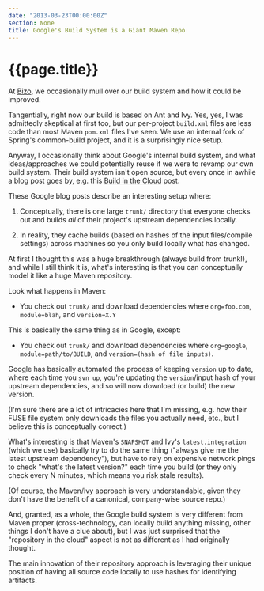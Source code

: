 ```yaml
---
date: "2013-03-23T00:00:00Z"
section: None
title: Google's Build System is a Giant Maven Repo
---
```


{{page.title}}
==============

At [Bizo](http://www.bizo.com), we occasionally mull over our build system and how it could be improved.

Tangentially, right now our build is based on Ant and Ivy. Yes, yes, I was admittedly skeptical at first too, but our per-project `build.xml` files are less code than most Maven `pom.xml` files I've seen. We use an internal fork of Spring's common-build project, and it is a surprisingly nice setup.

Anyway, I occasionally think about Google's internal build system, and what ideas/approaches we could potentially reuse if we were to revamp our own build system. Their build system isn't open source, but every once in awhile a blog post goes by, e.g. this [Build in the Cloud](http://google-engtools.blogspot.com/2011/08/build-in-cloud-how-build-system-works.html) post.

These Google blog posts describe an interesting setup where:

1. Conceptually, there is one large `trunk/` directory that everyone checks out and builds *all* of their project's upstream dependencies locally.

2. In reality, they cache builds (based on hashes of the input files/compile settings) across machines so you only build locally what has changed.

At first I thought this was a huge breakthrough (always build from trunk!), and while I still think it is, what's interesting is that you can conceptually model it like a huge Maven repository.

Look what happens in Maven:

* You check out `trunk/` and download dependencies where `org=foo.com`, `module=blah`, and `version=X.Y`

This is basically the same thing as in Google, except:

* You check out `trunk/` and download dependencies where `org=google`, `module=path/to/BUILD`, and `version=(hash of file inputs)`.

Google has basically automated the process of keeping `version` up to date, where each time you `svn up`, you're updating the `version`/input hash of your upstream dependencies, and so will now download (or build) the new version.

(I'm sure there are a lot of intricacies here that I'm missing, e.g. how their FUSE file system only downloads the files you actually need, etc., but I believe this is conceptually correct.)

What's interesting is that Maven's `SNAPSHOT` and Ivy's `latest.integration` (which we use) basically try to do the same thing ("always give me the latest upstream dependency"), but have to rely on expensive network pings to check "what's the latest version?" each time you build (or they only check every N minutes, which means you risk stale results).

(Of course, the Maven/Ivy approach is very understandable, given they don't have the benefit of a canonical, company-wise source repo.)

And, granted, as a whole, the Google build system is very different from Maven proper (cross-technology, can locally build anything missing, other things I don't have a clue about), but I was just surprised that the "repository in the cloud" aspect is not as different as I had originally thought.

The main innovation of their repository approach is leveraging their unique position of having all source code locally to use hashes for identifying artifacts.


